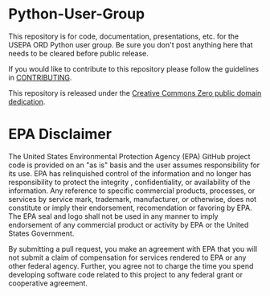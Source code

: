 Python-User-Group
============

This repository is for code, documentation, presentations, etc. for the USEPA ORD Python user group. Be sure you don't post anything here that needs to be cleared before public release.

If you would like to contribute to this repository please follow the guidelines in [CONTRIBUTING](CONTRIBUTING.md).

This repository is released under the [Creative Commons Zero public domain dedication](LICENSE).

# EPA Disclaimer

The United States Environmental Protection Agency (EPA) GitHub project code is provided on an "as is" basis and the user assumes responsibility for its use. EPA has relinquished control of the information and no longer has responsibility to protect the integrity , confidentiality, or availability of the information. Any reference to specific commercial products, processes, or services by service mark, trademark, manufacturer, or otherwise, does not constitute or imply their endorsement, recomendation or favoring by EPA. The EPA seal and logo shall not be used in any manner to imply endorsement of any commercial product or activity by EPA or the United States Government.

By submitting a pull request, you make an agreement with EPA that you will not submit a claim of compensation for services rendered to EPA or any other federal agency.  Further, you agree not to charge the time you spend developing software code related to this project to any federal grant or cooperative agreement.
